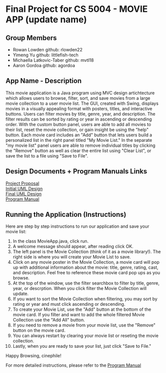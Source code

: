 # Final Project for CS 5004 - MOVIE APP (update name)

## Group Members
* Rowan Lowden github: rlowden22
* Yimeng Yu github: littlefish-tech
* Michaella Latkovic-Taber github: mvtl18
* Aaron Gordoa github: agordoa

## App Name - Description
This movie application is a Java program using MVC design artichtecture which allows users to browse, filter, sort, and save movies from a large movie collection to a user movie list. The GUI, created with Swing, displays movies in a visually appealing format with posters, titles, and interactive buttons. Users can filter movies by title, genre, year, and description. The filter results can be sorted by rating or year in ascending or descending order. With the custom button panel, users are able to add all movies to their list, reset the movie collection, or gain insight be using the "help" button. Each movie card includes an "Add" button that lets users build a personalized list in the right panel titled "My Movie List." In the separate "my movie list" panel users are able to remove individual titles by clicking the "Remove" button as well as clear the entire list using "Clear List", or save the list to a file using "Save to File". 

## Design Documents + Program Manuals Links
[Project Proposal](DesignDocuments/Project%20Proposal.md)<br>
[Initial UML Design](DesignDocuments/Initial%20UML%20Design.md)<br>
[Final UML Design](DesignDocuments/Final%20UML%20Design.md)<br>
[Program Manual](Manual/README.md)<br>

## Running the Application (Instructions)
Here are step by step instructions to run our application and save your movie list:
1. In the class MovieApp.java, click run.
2. A welcome message should appear, after reading click OK.
3. The left panel is the Movie Collection (think of it as a movie library!). The right side is where you will create your Movie List to save. 
4. Click on any movie poster in the Movie Collection, a movie card will pop up with additional information about the movie: title, genre, rating, cast, and description. Feel free to reference these movie card pop ups as you browse. 
5. At the top of the window, use the filter searchbox to filter by title, genre, year, or descrption. When you click filter the Movie Collection will update. 
6. If you want to sort the Movie Collection when filtering, you may sort by rating or year and must click ascending or descending. 
7. To create your Movie List, use the "Add" button at the bottom of the movie card. If you filter and want to add the whole filtered Movie Collection use the "Add All" button. 
8. If you need to remove a movie from your movie list, use the "Remove" button on the movie card. 
9. You can always restart by clearing your movie list or reseting the movie collection. 
10. Lastly, when you are ready to save your list, just click "Save to File."

Happy Browsing, cinephile!  

For more detailed instructions, please refer to the [Program Manual](Manual/README.md)